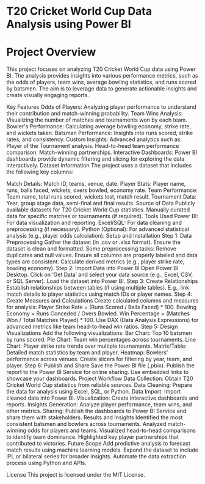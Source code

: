 # T20 Cricket World Cup Data Analysis using Power BI
# Project Overview
This project focuses on analyzing T20 Cricket World Cup data using Power BI. The analysis provides insights into various performance metrics, such as the odds of players, team wins, average bowling statistics, and runs scored by batsmen. The aim is to leverage data to generate actionable insights and create visually engaging reports.

Key Features
Odds of Players: Analyzing player performance to understand their contribution and match-winning probability.
Team Wins Analysis: Visualizing the number of matches and tournaments won by each team.
Bowler's Performance: Calculating average bowling economy, strike rate, and wickets taken.
Batsman Performance: Insights into runs scored, strike rates, and consistency.
Custom Insights: Advanced analytics such as:
Player of the Tournament analysis.
Head-to-head team performance comparison.
Match-winning partnerships.
Interactive Dashboards: Power BI dashboards provide dynamic filtering and slicing for exploring the data interactively.
Dataset Information
The project uses a dataset that includes the following key columns:

Match Details: Match ID, teams, venue, date.
Player Stats: Player name, runs, balls faced, wickets, overs bowled, economy rate.
Team Performance: Team name, total runs scored, wickets lost, match result.
Tournament Data: Year, group stage data, semi-final and final results.
Source of Data
Publicly available datasets for T20 Cricket World Cup statistics.
Manually curated data for specific matches or tournaments (if required).
Tools Used
Power BI: For data visualization and reporting.
Excel/SQL: For data cleaning and preprocessing (if necessary).
Python (Optional): For advanced statistical analysis (e.g., player odds calculation).
Setup and Installation
Step 1: Data Preprocessing
Gather the dataset (in .csv or .xlsx format).
Ensure the dataset is clean and formatted. Some preprocessing tasks:
Remove duplicates and null values.
Ensure all columns are properly labeled and data types are consistent.
Calculate derived metrics (e.g., player strike rate, bowling economy).
Step 2: Import Data into Power BI
Open Power BI Desktop.
Click on ‘Get Data’ and select your data source (e.g., Excel, CSV, or SQL Server).
Load the dataset into Power BI.
Step 3: Create Relationships
Establish relationships between tables (if using multiple tables).
E.g., link match details to player statistics using match IDs or player names.
Step 4: Create Measures and Calculations
Create calculated columns and measures for analysis:
Player Strike Rate = (Runs Scored / Balls Faced) * 100.
Bowling Economy = Runs Conceded / Overs Bowled.
Win Percentage = (Matches Won / Total Matches Played) * 100.
Use DAX (Data Analysis Expressions) for advanced metrics like team head-to-head win ratios.
Step 5: Design Visualizations
Add the following visualizations:
Bar Chart: Top 10 batsmen by runs scored.
Pie Chart: Team win percentages across tournaments.
Line Chart: Player strike rate trends over multiple tournaments.
Matrix/Table: Detailed match statistics by team and player.
Heatmap: Bowlers’ performance across venues.
Create slicers for filtering by year, team, and player.
Step 6: Publish and Share
Save the Power BI file (.pbix).
Publish the report to the Power BI Service for online sharing.
Use embedded links to showcase your dashboards.
Project Workflow
Data Collection: Obtain T20 Cricket World Cup statistics from reliable sources.
Data Cleaning: Prepare the data for analysis using Excel, SQL, or Python.
Data Import: Import cleaned data into Power BI.
Visualization: Create interactive dashboards and reports.
Insights Generation: Analyze player performance, team wins, and other metrics.
Sharing: Publish the dashboards to Power BI Service and share them with stakeholders.
Results and Insights
Identified the most consistent batsmen and bowlers across tournaments.
Analyzed match-winning odds for players and teams.
Visualized head-to-head comparisons to identify team dominance.
Highlighted key player partnerships that contributed to victories.
Future Scope
Add predictive analysis to forecast match results using machine learning models.
Expand the dataset to include IPL or bilateral series for broader insights.
Automate the data extraction process using Python and APIs.

License
This project is licensed under the MIT License.
